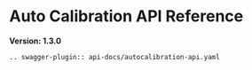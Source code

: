 # Auto Calibration API Reference

**Version: 1.3.0**

```{eval-rst}
.. swagger-plugin:: api-docs/autocalibration-api.yaml
```
